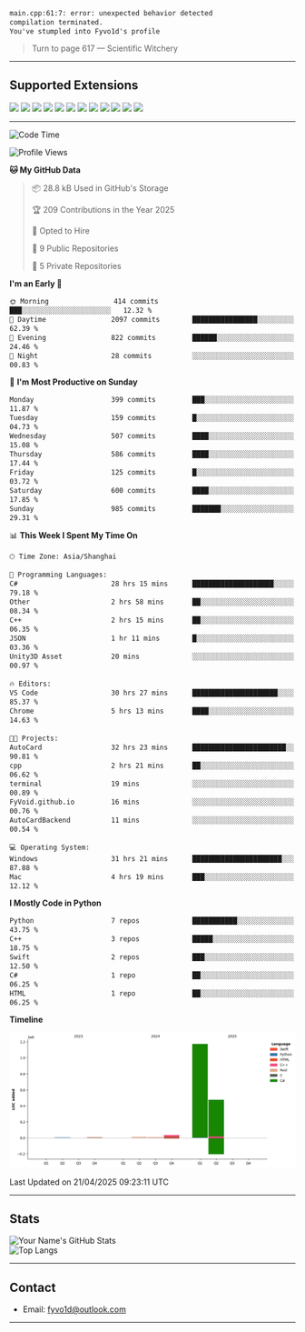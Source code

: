 ```
main.cpp:61:7: error: unexpected behavior detected
compilation terminated.
You've stumpled into Fyvo1d's profile
```

> Turn to page 617 — Scientific Witchery

---

## Supported Extensions

<p align="left">
  <img src="https://cdn.jsdelivr.net/gh/devicons/devicon/icons/cplusplus/cplusplus-original.svg" height="40" />
  <img src="https://cdn.jsdelivr.net/gh/devicons/devicon/icons/csharp/csharp-original.svg" height="40" />
  <img src="https://cdn.jsdelivr.net/gh/devicons/devicon/icons/python/python-original.svg" height="40" />
  <img src="https://cdn.jsdelivr.net/gh/devicons/devicon/icons/swift/swift-original.svg" height="40" />
  <img src="https://cdn.jsdelivr.net/gh/devicons/devicon/icons/git/git-original.svg" height="40" />
  <img src="https://cdn.jsdelivr.net/gh/devicons/devicon/icons/vscode/vscode-original.svg" height="40" />
  <img src="https://www.vulkan.org/user/themes/vulkan/images/logo/vulkan-logo.svg" height="40" />
  <img src="https://cdn.jsdelivr.net/gh/devicons/devicon/icons/opengl/opengl-original.svg" height="40" />
  <img src="https://cdn.jsdelivr.net/gh/devicons/devicon/icons/pytorch/pytorch-original.svg" height="40" />
  <img src="https://cdn.jsdelivr.net/gh/devicons/devicon/icons/unity/unity-original.svg" height="40" />
  <img src="https://cdn.jsdelivr.net/gh/devicons/devicon/icons/unrealengine/unrealengine-original.svg" height="40" />
  <img src="https://cdn.jsdelivr.net/gh/devicons/devicon/icons/cmake/cmake-original.svg" height="40" />
</p>


---

<!--START_SECTION:waka-->
![Code Time](http://img.shields.io/badge/Code%20Time-39%20hrs%2015%20mins-blue)

![Profile Views](http://img.shields.io/badge/Profile%20Views-83-blue)

**🐱 My GitHub Data** 

> 📦 28.8 kB Used in GitHub's Storage 
 > 
> 🏆 209 Contributions in the Year 2025
 > 
> 💼 Opted to Hire
 > 
> 📜 9 Public Repositories 
 > 
> 🔑 5 Private Repositories 
 > 
**I'm an Early 🐤** 

```text
🌞 Morning                414 commits         ███░░░░░░░░░░░░░░░░░░░░░░   12.32 % 
🌆 Daytime                2097 commits        ████████████████░░░░░░░░░   62.39 % 
🌃 Evening                822 commits         ██████░░░░░░░░░░░░░░░░░░░   24.46 % 
🌙 Night                  28 commits          ░░░░░░░░░░░░░░░░░░░░░░░░░   00.83 % 
```
📅 **I'm Most Productive on Sunday** 

```text
Monday                   399 commits         ███░░░░░░░░░░░░░░░░░░░░░░   11.87 % 
Tuesday                  159 commits         █░░░░░░░░░░░░░░░░░░░░░░░░   04.73 % 
Wednesday                507 commits         ████░░░░░░░░░░░░░░░░░░░░░   15.08 % 
Thursday                 586 commits         ████░░░░░░░░░░░░░░░░░░░░░   17.44 % 
Friday                   125 commits         █░░░░░░░░░░░░░░░░░░░░░░░░   03.72 % 
Saturday                 600 commits         ████░░░░░░░░░░░░░░░░░░░░░   17.85 % 
Sunday                   985 commits         ███████░░░░░░░░░░░░░░░░░░   29.31 % 
```


📊 **This Week I Spent My Time On** 

```text
🕑︎ Time Zone: Asia/Shanghai

💬 Programming Languages: 
C#                       28 hrs 15 mins      ████████████████████░░░░░   79.18 % 
Other                    2 hrs 58 mins       ██░░░░░░░░░░░░░░░░░░░░░░░   08.34 % 
C++                      2 hrs 15 mins       ██░░░░░░░░░░░░░░░░░░░░░░░   06.35 % 
JSON                     1 hr 11 mins        █░░░░░░░░░░░░░░░░░░░░░░░░   03.36 % 
Unity3D Asset            20 mins             ░░░░░░░░░░░░░░░░░░░░░░░░░   00.97 % 

🔥 Editors: 
VS Code                  30 hrs 27 mins      █████████████████████░░░░   85.37 % 
Chrome                   5 hrs 13 mins       ████░░░░░░░░░░░░░░░░░░░░░   14.63 % 

🐱‍💻 Projects: 
AutoCard                 32 hrs 23 mins      ███████████████████████░░   90.81 % 
cpp                      2 hrs 21 mins       ██░░░░░░░░░░░░░░░░░░░░░░░   06.62 % 
terminal                 19 mins             ░░░░░░░░░░░░░░░░░░░░░░░░░   00.89 % 
FyVoid.github.io         16 mins             ░░░░░░░░░░░░░░░░░░░░░░░░░   00.76 % 
AutoCardBackend          11 mins             ░░░░░░░░░░░░░░░░░░░░░░░░░   00.54 % 

💻 Operating System: 
Windows                  31 hrs 21 mins      ██████████████████████░░░   87.88 % 
Mac                      4 hrs 19 mins       ███░░░░░░░░░░░░░░░░░░░░░░   12.12 % 
```

**I Mostly Code in Python** 

```text
Python                   7 repos             ███████████░░░░░░░░░░░░░░   43.75 % 
C++                      3 repos             █████░░░░░░░░░░░░░░░░░░░░   18.75 % 
Swift                    2 repos             ███░░░░░░░░░░░░░░░░░░░░░░   12.50 % 
C#                       1 repo              ██░░░░░░░░░░░░░░░░░░░░░░░   06.25 % 
HTML                     1 repo              ██░░░░░░░░░░░░░░░░░░░░░░░   06.25 % 
```



**Timeline**

![Lines of Code chart](https://raw.githubusercontent.com/FyVoid/FyVoid/main/assets/bar_graph.png)


 Last Updated on 21/04/2025 09:23:11 UTC
<!--END_SECTION:waka-->

---

## Stats

![Your Name's GitHub Stats](https://github-readme-stats.vercel.app/api?username=fyvoid&show_icons=true&theme=tokyonight)  
![Top Langs](https://github-readme-stats.vercel.app/api/top-langs/?username=fyvoid&layout=compact&theme=tokyonight)

---

## Contact

- Email: [fyvo1d@outlook.com](fyvo1d@outlook.com)  

---
